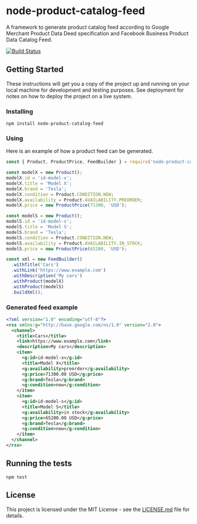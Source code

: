 # node-product-catalog-feed

A framework to generate product catalog feed according to Google Merchant Product Data Deed specification and Facebook Business Product Data Catalog Feed.

[![Build Status](https://travis-ci.org/alx17/node-product-catalog-feed.svg?branch=master)](https://travis-ci.org/alx17/node-product-catalog-feed)

## Getting Started

These instructions will get you a copy of the project up and running on your local machine for development and testing purposes. See deployment for notes on how to deploy the project on a live system.

### Installing
```
npm install node-product-catalog-feed
```

### Using

Here is an example of how a product feed can be generated.

```JavaScript
const { Product, ProductPrice, FeedBuilder } = require('node-product-catalog-feed');

const modelX = new Product();
modelX.id = 'id-model-x';
modelX.title = 'Model X';
modelX.brand = 'Tesla';
modelX.condition = Product.CONDITION.NEW;
modelX.availability = Product.AVAILABILITY.PREORDER;
modelX.price = new ProductPrice(71300, 'USD');

const modelS = new Product();
modelS.id = 'id-model-s';
modelS.title = 'Model S';
modelS.brand = 'Tesla';
modelS.condition = Product.CONDITION.NEW;
modelS.availability = Product.AVAILABILITY.IN_STOCK;
modelS.price = new ProductPrice(65200, 'USD');

const xml = new FeedBuilder()
  .withTitle('Cars')
  .withLink('https://www.example.com')
  .withDescription('My cars')
  .withProduct(modelX)
  .withProduct(modelS)
  .buildXml();
```

### Generated feed example
```XML
<?xml version="1.0" encoding="utf-8"?>
<rss xmlns:g="http://base.google.com/ns/1.0" version="2.0">
  <channel>
    <title>Cars</title>
    <link>https://www.example.com</link>
    <description>My cars</description>
    <item>
      <g:id>id-model-x</g:id>
      <title>Model X</title>
      <g:availability>preorder</g:availability>
      <g:price>71300.00 USD</g:price>
      <g:brand>Tesla</g:brand>
      <g:condition>new</g:condition>
    </item>
    <item>
      <g:id>id-model-s</g:id>
      <title>Model S</title>
      <g:availability>in stock</g:availability>
      <g:price>65200.00 USD</g:price>
      <g:brand>Tesla</g:brand>
      <g:condition>new</g:condition>
    </item>
  </channel>
</rss>
```

## Running the tests
```
npm test
```

## License

This project is licensed under the MIT License - see the [LICENSE.md](LICENSE.md) file for details.